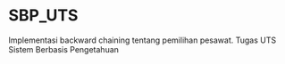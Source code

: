 # SBP_UTS
Implementasi backward chaining tentang pemilihan pesawat. Tugas UTS Sistem Berbasis Pengetahuan

